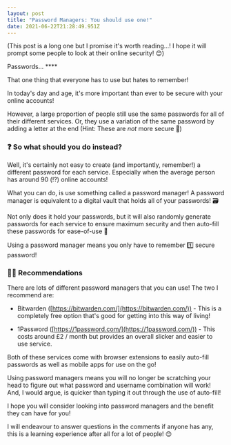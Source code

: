 ```yaml
---
layout: post
title: "Password Managers: You should use one!"
date: 2021-06-22T21:28:49.951Z
---
```

(This post is a long one but I promise it's worth reading...! I hope it will prompt some people to look at their online security! 😊)

Passwords... \*\*\*\*

That one thing that everyone has to use but hates to remember!

In today's day and age, it's more important than ever to be secure with your online accounts!

However, a large proportion of people still use the same passwords for all of their different services. Or, they use a variation of the same password by adding a letter at the end (Hint: These are *not* more secure 🤭)

### ❓ So what should you do instead?

Well, it's certainly not easy to create (and importantly, remember!) a different password for each service. Especially when the average person has around 90 (⁉️) online accounts!

What you can do, is use something called a password manager! A password manager is equivalent to a digital vault that holds all of your passwords! 🗃

Not only does it hold your passwords, but it will also randomly generate passwords for each service to ensure maximum security and then auto-fill these passwords for ease-of-use 🔑

Using a password manager means you only have to remember 1️⃣ secure password!

### 👨‍💻 Recommendations

There are lots of different password managers that you can use! The two I recommend are:

- Bitwarden ([https://bitwarden.com/](https://bitwarden.com/)) - This is a completely free option that's good for getting into this way of living!

- 1Password ([https://1password.com/](https://1password.com/)) - This costs around £2 / month but provides an overall slicker and easier to use service.

Both of these services come with browser extensions to easily auto-fill passwords as well as mobile apps for use on the go!

Using password managers means you will no longer be scratching your head to figure out what password and username combination will work! And, I would argue, is quicker than typing it out through the use of auto-fill!

I hope you will consider looking into password managers and the benefit they can have for you!

I will endeavour to answer questions in the comments if anyone has any, this is a learning experience after all for a lot of people! 😊